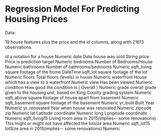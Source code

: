 # Regression Model For Predicting Housing Prices

Data:

19 house features plus the price and the id columns, along with 21613 observations.

id              a notation for a house													Numeric
date		        Date house was sold													String
price		        Price is prediction target												Numeric
bedrooms	      Number of Bedrooms/House												Numeric
bathrooms	      Number of bathrooms/bedrooms												Numeric
sqft_living	    square footage of the home												DateTime
sqft_lot	      square footage of the lot												Numeric
floors		      Total floors (levels) in house												Numeric
waterfront	    House which has a view to a waterfront											Numeric
view		        Has been viewed														Numeric
condition	      How good the condition is ( Overall )											Numeric
grade		        overall grade given to the housing unit, based on King County grading system						Numeric
sqft_above	    square footage of house apart from basement										Numeric
sqft_basement	  square footage of the basement												Numeric
yr_built	      Built Year														Numeric
yr_renovated	  Year when house was renovated												Numeric
zipcode		      zip															Numeric
lat		          Latitude coordinate													Numeric
long		        Longitude coordinate													Numeric
sqft_living15	  Living room area in 2015(implies-- some renovations) This might or might not have affected the lotsize area		Numeric
sqft_lot15	    lotSize area in 2015(implies-- some renovations)									Numeric
